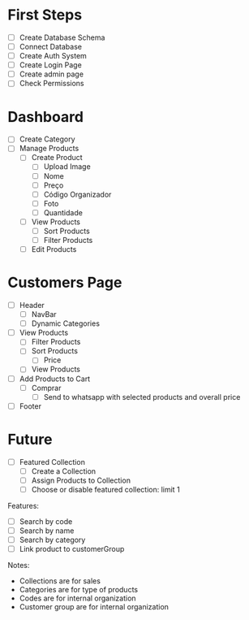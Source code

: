 # First Steps
- [ ] Create Database Schema
- [ ] Connect Database
- [ ] Create Auth System
- [ ] Create Login Page
- [ ] Create admin page
- [ ] Check Permissions  
###
# Dashboard

- [ ] Create Category
- [ ] Manage Products
  - [ ] Create Product
    - [ ] Upload Image
    - [ ] Nome
    - [ ] Preço
    - [ ] Código Organizador
    - [ ] Foto
    - [ ] Quantidade
  - [ ] View Products
    - [ ] Sort Products
    - [ ] Filter Products
  - [ ] Edit Products
###
# Customers Page
- [ ] Header
  - [ ] NavBar
  - [ ] Dynamic Categories
- [ ] View Products
  - [ ] Filter Products
  - [ ] Sort Products
    - [ ] Price
  - [ ] View Products
- [ ] Add Products to Cart
  - [ ] Comprar
    - [ ] Send to whatsapp with selected products and overall price
- [ ] Footer

# Future
- [ ] Featured Collection
  - [ ] Create a Collection
  - [ ] Assign Products to Collection
  - [ ] Choose or disable featured collection: limit 1

Features:
- [ ] Search by code
- [ ] Search by name
- [ ] Search by category
- [ ] Link product to customerGroup

Notes:
- Collections are for sales
- Categories are for type of products
- Codes are for internal organization
- Customer group are for internal organization

